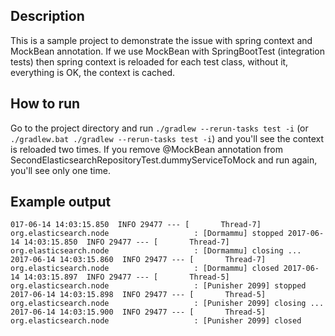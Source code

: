 ## Description

This is a sample project to demonstrate the issue with spring context and MockBean annotation.
If we use MockBean with SpringBootTest (integration tests) then spring context is reloaded for each test class, without it, everything is OK,
the context is cached.

## How to run

Go to the project directory and run `./gradlew --rerun-tasks test -i` (or `./gradlew.bat ./gradlew --rerun-tasks test -i`) and you'll see the context is reloaded two times. If you remove @MockBean annotation from SecondElasticsearchRepositoryTest.dummyServiceToMock and run again, you'll see only one time.

## Example output

`017-06-14 14:03:15.850  INFO 29477 --- [       Thread-7] org.elasticsearch.node                   : [Dormammu] stopped
2017-06-14 14:03:15.850  INFO 29477 --- [       Thread-7] org.elasticsearch.node                   : [Dormammu] closing ...
2017-06-14 14:03:15.860  INFO 29477 --- [       Thread-7] org.elasticsearch.node                   : [Dormammu] closed
2017-06-14 14:03:15.897  INFO 29477 --- [       Thread-5] org.elasticsearch.node                   : [Punisher 2099] stopped
2017-06-14 14:03:15.898  INFO 29477 --- [       Thread-5] org.elasticsearch.node                   : [Punisher 2099] closing ...
2017-06-14 14:03:15.900  INFO 29477 --- [       Thread-5] org.elasticsearch.node                   : [Punisher 2099] closed`
